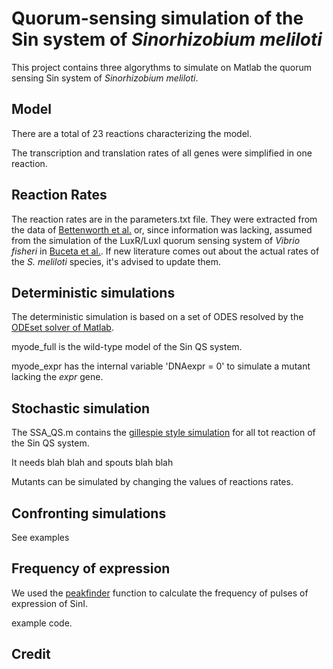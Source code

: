 # Quorum-sensing simulation of the Sin system of _Sinorhizobium meliloti_

This project contains three algorythms to simulate on Matlab the quorum sensing Sin system of _Sinorhizobium meliloti_.

## Model

There are a total of 23 reactions characterizing the model.

The transcription and translation rates of all genes were simplified in one reaction.

## Reaction Rates

The reaction rates are in the parameters.txt file. They were extracted from the data of [Bettenworth et al.](https://doi.org/10.1038/s41467-022-30307-6) or, since information was lacking, assumed from the simulation of the LuxR/LuxI quorum sensing system of _Vibrio fisheri_ in [Buceta et al.](https://bmcsystbiol.biomedcentral.com/articles/10.1186/1752-0509-7-6). If new literature comes out about the actual rates of the _S. meliloti_ species, it's advised to update them.

## Deterministic simulations

The deterministic simulation is based on a set of ODES resolved by the [ODEset solver of Matlab](https://it.mathworks.com/help/matlab/ref/odeset.html).

myode_full is the wild-type model of the Sin QS system.

myode_expr has the internal variable 'DNAexpr = 0' to simulate a mutant lacking the _expr_ gene.

## Stochastic simulation

The SSA_QS.m contains the [gillespie style simulation](https://en.wikipedia.org/wiki/Gillespie_algorithm) for all tot reaction of the Sin QS system.

It needs 
  blah blah 
and spouts 
  blah blah

Mutants can be simulated by changing the values of reactions rates.

## Confronting simulations

See examples

## Frequency of expression

We used the [peakfinder](https://www.mathworks.com/matlabcentral/fileexchange/25500-peakfinder-x0-sel-thresh-extrema-includeendpoints-interpolate) function to calculate the frequency of pulses of expression of SinI.

example code.

## Credit


